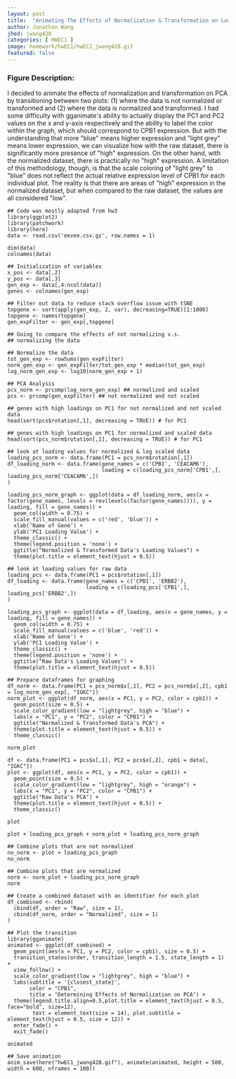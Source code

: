 ```yaml
---
layout: post
title:  "Animating The Effects of Normalization & Transformation on Loading Values for PCA"
author: Jonathan Wang
jhed: jwang428
categories: [ HWEC1 ]
image: homework/hwEC1/hwEC1_jwang428.gif
featured: false
---
```


### Figure Description:
I decided to animate the effects of normalization and transformation on PCA by transitioning between two plots: (1) where the data is not normalized or transformed and (2) where the data is normalized and transformed. I had some difficulty with gganimate's ability to actually display the PC1 and PC2 values on the x and y-axis respectively and the ability to label the color within the graph, which should correspond to CPB1 expression. But with the understanding that more "blue" means higher expression and "light grey" means lower expression, we can visualize how with the raw dataset, there is significantly more presence of "high" expression. On the other hand, with the normalized dataset, there is practically no "high" expression. A limitation of this methodology, though, is that the scale coloring of "light grey" to "blue" does not reflect the actual relative expression level of CPB1 for each individual plot. The reality is that there are areas of "high" expression in the normalized dataset, but when compared to the raw dataset, the values are all considered "low".

```{r}
## Code was mostly adapted from hw3
library(ggplot2)
library(patchwork)
library(here)
data <- read.csv('eevee.csv.gz', row.names = 1)

dim(data)
colnames(data)

## Initialization of variables
x_pos <- data[,2]
y_pos <- data[,3]
gen_exp <- data[,4:ncol(data)]
genes <- colnames(gen_exp)

## Filter out data to reduce stack overflow issue with tSNE
topgene <- sort(apply(gen_exp, 2, var), decreasing=TRUE)[1:1000]
topgene <- names(topgene)
gen_expFilter <- gen_exp[,topgene]

## Going to compare the effects of not normalizing v.s. 
## normalizing the data

## Normalize the data
tot_gen_exp <- rowSums(gen_expFilter)
norm_gen_exp <- gen_expFilter/tot_gen_exp * median(tot_gen_exp)
log_norm_gen_exp <- log10(norm_gen_exp + 1)

## PCA Analysis
pcs_norm <- prcomp(log_norm_gen_exp) ## normalized and scaled
pcs <- prcomp(gen_expFilter) ## not normalized and not scaled

## genes with high loadings on PC1 for not normalized and not scaled data
head(sort(pcs$rotation[,1], decreasing = TRUE)) # for PC1

## genes with high loadings on PC1 for normalized and scaled data
head(sort(pcs_norm$rotation[,1], decreasing = TRUE)) # for PC1

## look at loading values for normalized & log scaled data 
loading_pcs_norm <- data.frame(PC1 = pcs_norm$rotation[,1])
df_loading_norm <- data.frame(gene_names = c('CPB1', 'CEACAM6'),
                              loading = c(loading_pcs_norm['CPB1',], loading_pcs_norm['CEACAM6',])
)

loading_pcs_norm_graph <- ggplot(data = df_loading_norm, aes(x = factor(gene_names, levels = rev(levels(factor(gene_names)))), y = loading, fill = gene_names)) +
  geom_col(width = 0.75) +
  scale_fill_manual(values = c('red', 'blue')) +
  xlab('Name of Gene') +
  ylab('PC1 Loading Value') +
  theme_classic() +
  theme(legend.position = 'none') + 
  ggtitle("Normalized & Transformed Data's Loading Values") +
  theme(plot.title = element_text(hjust = 0.5))

## look at loading values for raw data
loading_pcs <- data.frame(PC1 = pcs$rotation[,1])
df_loading <- data.frame(gene_names = c('CPB1', 'ERBB2'),
                         loading = c(loading_pcs['CPB1',], loading_pcs['ERBB2',])
)

loading_pcs_graph <- ggplot(data = df_loading, aes(x = gene_names, y = loading, fill = gene_names)) +
  geom_col(width = 0.75) +
  scale_fill_manual(values = c('blue', 'red')) +
  xlab('Name of Gene') +
  ylab('PC1 Loading Value') +
  theme_classic() +
  theme(legend.position = 'none') + 
  ggtitle("Raw Data's Loading Values") +
  theme(plot.title = element_text(hjust = 0.5))

## Prepare dataframes for graphing
df_norm <- data.frame(PC1 = pcs_norm$x[,1], PC2 = pcs_norm$x[,2], cpb1 = log_norm_gen_exp[, "IGKC"]) 
norm_plot <- ggplot(df_norm, aes(x = PC1, y = PC2, color = cpb1)) +
  geom_point(size = 0.5) +
  scale_color_gradient(low = "lightgrey", high = "blue") +
  labs(x = "PC1", y = "PC2", color = "CPB1") +
  ggtitle("Normalized & Transformed Data's PCA") +
  theme(plot.title = element_text(hjust = 0.5)) + 
  theme_classic()

norm_plot

df <- data.frame(PC1 = pcs$x[,1], PC2 = pcs$x[,2], cpb1 = data[, "IGKC"]) 
plot <- ggplot(df, aes(x = PC1, y = PC2, color = cpb1)) +
  geom_point(size = 0.5) +
  scale_color_gradient(low = "lightgrey", high = "orange") +
  labs(x = "PC1", y = "PC2", color = "CPB1") +
  ggtitle("Raw Data's PCA") +
  theme(plot.title = element_text(hjust = 0.5)) + 
  theme_classic() 

plot

plot + loading_pcs_graph + norm_plot + loading_pcs_norm_graph

## Combine plots that are not normalized
no_norm <- plot + loading_pcs_graph
no_norm

## Combine plots that are normalized
norm <- norm_plot + loading_pcs_norm_graph
norm

## Create a combined dataset with an identifier for each plot
df_combined <- rbind(
  cbind(df, order = "Raw", size = 1),
  cbind(df_norm, order = "Normalized", size = 1)
)

## Plot the transition
library(gganimate)
animated <- ggplot(df_combined) +
  geom_point(aes(x = PC1, y = PC2, color = cpb1), size = 0.5) +
  transition_states(order, transition_length = 1.5, state_length = 1) + 
  view_follow() + 
  scale_color_gradient(low = "lightgrey", high = "blue") +
  labs(subtitle = '{closest_state}',
       color = "CPB1",
       title = "Determining Effects of Normalization on PCA") +
  theme(legend.title.align=0.5,plot.title = element_text(hjust = 0.5, face="bold", size=12), 
        text = element_text(size = 14), plot.subtitle = element_text(hjust = 0.5, size = 12)) + 
  enter_fade() +
  exit_fade()
  
animated

## Save animation
anim_save(here("hwEC1_jwang428.gif"), animate(animated, height = 500, width = 600, nframes = 100))

```